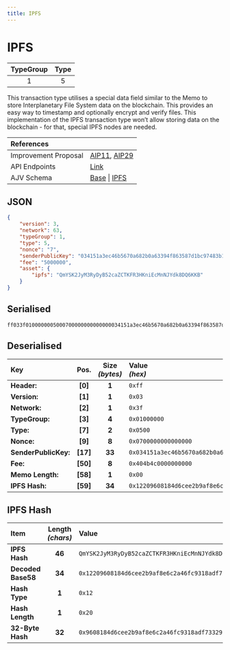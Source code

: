 ```yaml
---
title: IPFS
---
```


# IPFS

| TypeGroup | Type  |
| :-------: | :---: |
|     1     |   5   |

This transaction type utilises a special data field similar to the Memo to store Interplanetary File System data on the blockchain. This provides an easy way to timestamp and optionally encrypt and verify files. This implementation of the IPFS transaction type won’t allow storing data on the blockchain - for that, special IPFS nodes are needed.

| References           |                                                                                                                                                                                                                                          |
| :------------------- | :--------------------------------------------------------------------------------------------------------------------------------------------------------------------------------------------------------------------------------------- |
| Improvement Proposal | [AIP11](https://github.com/ArkEcosystem/AIPs/blob/master/AIPS/aip-11.md), [AIP29](https://github.com/ArkEcosystem/AIPs/blob/master/AIPS/aip-29.md)                                                                                       |
| API Endpoints        | [Link](https://api.solar.org/#/Transactions)                                                                                                                                                                                             |
| AJV Schema           | [Base](https://github.com/Solar-network/core/blob/main/packages/crypto/src/transactions/types/schemas.ts#L17-L46) \| [IPFS](https://github.com/Solar-network/core/blob/main/packages/crypto/src/transactions/types/schemas.ts#L246-L264) |

## JSON

```json
{
    "version": 3,
    "network": 63,
    "typeGroup": 1,
    "type": 5,
    "nonce": "7",
    "senderPublicKey": "034151a3ec46b5670a682b0a63394f863587d1bc97483b1b6c70eb58e7f0aed192",
    "fee": "5000000",
    "asset": {
        "ipfs": "QmYSK2JyM3RyDyB52caZCTKFR3HKniEcMnNJYdk8DQ6KKB"
    }
}
```

## Serialised

```shell
ff033f0100000005000700000000000000034151a3ec46b5670a682b0a63394f863587d1bc97483b1b6c70eb58e7f0aed192404b4c00000000000012209608184d6cee2b9af8e6c2a46fc9318adf73329aeb8a86cf8472829fff5bb89e
```

## Deserialised

| Key                  |   Pos.   | Size<br/>_(bytes)_ | Value<br/>_(hex)_                                                        |
| :------------------- | :------: | :----------------: | :----------------------------------------------------------------------- |
| **Header:**          | **[0]**  |       **1**        | `0xff`                                                                   |
| **Version:**         | **[1]**  |       **1**        | `0x03`                                                                   |
| **Network:**         | **[2]**  |       **1**        | `0x3f`                                                                   |
| **TypeGroup:**       | **[3]**  |       **4**        | `0x01000000`                                                             |
| **Type:**            | **[7]**  |       **2**        | `0x0500`                                                                 |
| **Nonce:**           | **[9]**  |       **8**        | `0x0700000000000000`                                                     |
| **SenderPublicKey:** | **[17]** |       **33**       | `0x034151a3ec46b5670a682b0a63394f863587d1bc97483b1b6c70eb58e7f0aed192`   |
| **Fee:**             | **[50]** |       **8**        | `0x404b4c0000000000`                                                     |
| **Memo Length:**     | **[58]** |       **1**        | `0x00`                                                                   |
| **IPFS Hash:**       | **[59]** |       **34**       | `0x12209608184d6cee2b9af8e6c2a46fc9318adf73329aeb8a86cf8472829fff5bb89e` |

## IPFS Hash

| Item               | Length<br/>_(chars)_ | Value                                                                    |
| :----------------- | :------------------: | :----------------------------------------------------------------------- |
| **IPFS Hash**      |        **46**        | `QmYSK2JyM3RyDyB52caZCTKFR3HKniEcMnNJYdk8DQ6KKB`                         |
| **Decoded Base58** |        **34**        | `0x12209608184d6cee2b9af8e6c2a46fc9318adf73329aeb8a86cf8472829fff5bb89e` |
| **Hash Type**      |        **1**         | `0x12`                                                                   |
| **Hash Length**    |        **1**         | `0x20`                                                                   |
| **32-Byte Hash**   |        **32**        | `0x9608184d6cee2b9af8e6c2a46fc9318adf73329aeb8a86cf8472829fff5bb89e`     |
